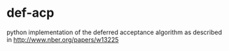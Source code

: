 # def-acp
python implementation of the deferred acceptance algorithm as described in http://www.nber.org/papers/w13225

